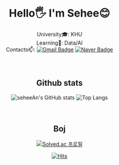 <div align="center"> 

# Hello🖐️ I'm Sehee😊
University🎓: KHU  
Learning🌱: Data/AI  
Contacts📫: [![Gmail Badge](https://img.shields.io/badge/Gmail-d14836?style=flat-square&logo=Gmail&logoColor=white&link=mailto:imash0525@gmail.com)](mailto:imash0525@gmail.com) [![Naver Badge](https://img.shields.io/badge/Naver-03C75A?style=flat-square&logo=Naver&logoColor=white&link=mailto:imash10@naver.com)](mailto:imash10@naver.com)
<br>  
<br>

## Github stats
![seheeAn's GitHub stats](https://github-readme-stats.vercel.app/api?username=seheeAn&show_icons=true&theme=cobalt) ![Top Langs](https://github-readme-stats.vercel.app/api/top-langs/?username=seheeAn&layout=compact&theme=cobalt) 
<br>  
<br>

## Boj
[![Solved.ac
프로필](http://mazassumnida.wtf/api/v2/generate_badge?boj=imash0728)](https://solved.ac/imash0728)
<br>

  [![Hits](https://hits.seeyoufarm.com/api/count/incr/badge.svg?url=https%3A%2F%2Fgithub.com%2FseheeAn&count_bg=%23B94DF5&title_bg=%23000000&icon=&icon_color=%23E7E7E7&title=hits&edge_flat=false)](https://hits.seeyoufarm.com)  
</div>


